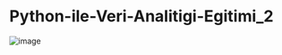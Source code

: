 # Python-ile-Veri-Analitigi-Egitimi_2
![image](https://user-images.githubusercontent.com/68122200/227179642-ea6a43eb-8147-4bc9-a54c-c13c677e09a8.png)

